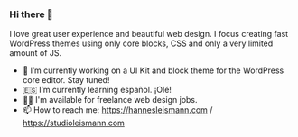 ### Hi there 👋

I love great user experience and beautiful web design.
I focus creating fast WordPress themes using only core blocks, CSS and only a very limited amount of JS.

- 🎨 I’m currently working on a UI Kit and block theme for the WordPress core editor. Stay tuned!
- 🇪🇸 I’m currently learning español. ¡Olé!
- 👨‍💻 I'm available for freelance web design jobs.
- 📫 How to reach me: https://hannesleismann.com / https://studioleismann.com
